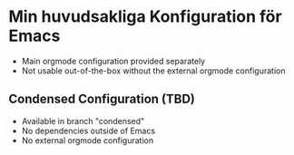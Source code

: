 # Min huvudsakliga Konfiguration för Emacs
* Main orgmode configuration provided separately
* Not usable out-of-the-box without the external orgmode configuration

## Condensed Configuration (TBD)
* Available in branch "condensed"
* No dependencies outside of Emacs
* No external orgmode configuration
